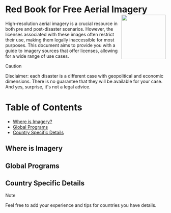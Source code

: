 # Red Book for Free Aerial Imagery <a href='https://yercizenler.org'><img src='https://yercizenler.org/wp-content/uploads/2018/09/yer-cizenlerlogo.png' align="right" height="139" /></a>

High-resolution aerial imagery is a crucial resource in both pre and post-disaster scenarios. However, the licenses associated with these images often restrict their use, making them legally inaccessible for most purposes. This document aims to provide you with a guide to imagery sources that offer licenses, allowing for a wide range of use cases.

> [!CAUTION]
> Disclaimer: each disaster is a different case with geopolitical and economic dimensions. There is no guarantee that they will be available for your case. And yes, surprise, it's not a legal advice.

# Table of Contents
- [Where is Imagery?](##Where-is-Imagery?)
- [Global Programs](##Global-Programs)
- [Country Specific Details](##Country-Specific-Details)

## Where is Imagery

## Global Programs

## Country Specific Details

> [!NOTE]
> Feel free to add your experience and tips for countries you have details.
